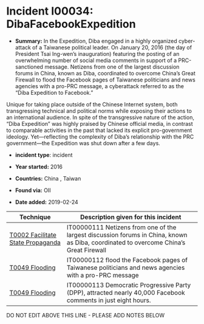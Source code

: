# Incident I00034: DibaFacebookExpedition

* **Summary:** In the Expedition, Diba engaged in a highly organized cyber-attack of a Taiwanese political leader. On January 20, 2016 (the day of President Tsai Ing-wen’s inauguration) featuring the posting of an overwhelming number of social media comments in support of a PRC-sanctioned message. Netizens from one of the largest discussion forums in China, known as Diba, coordinated to overcome China’s Great Firewall to flood the Facebook pages of Taiwanese politicians and news agencies with a pro-PRC message, a cyberattack referred to as the “Diba Expedition to Facebook.” 

Unique for taking place outside of the Chinese Internet system, both transgressing technical and political norms while exposing their actions to an international audience. In spite of the transgressive nature of the action, “Diba Expedition” was highly praised by Chinese official media, in contrast to comparable activities in the past that lacked its explicit pro-government ideology. Yet—reflecting the complexity of Diba’s relationship with the PRC government—the Expedition was shut down after a few days.

* **incident type**: incident

* **Year started:** 2016

* **Countries:** China , Taiwan

* **Found via:** OII

* **Date added:** 2019-02-24
 

| Technique | Description given for this incident |
| --------- | ------------------------- |
| [T0002 Facilitate State Propaganda](../generated_pages/techniques/T0002.md) | IT00000111 Netizens from one of the largest discussion forums in China, known as Diba, coordinated to overcome China’s Great Firewall |
| [T0049 Flooding](../generated_pages/techniques/T0049.md) | IT00000112 flood the Facebook pages of Taiwanese politicians and news agencies with a pro-PRC message |
| [T0049 Flooding](../generated_pages/techniques/T0049.md) | IT00000113 Democratic Progressive Party (DPP), attracted nearly 40,000 Facebook comments in just eight hours. |


DO NOT EDIT ABOVE THIS LINE - PLEASE ADD NOTES BELOW